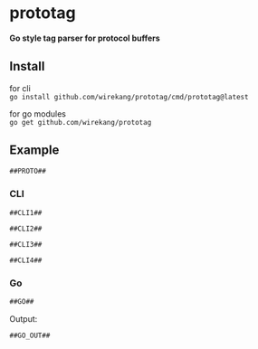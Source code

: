 # prototag
**Go style tag parser for protocol buffers**

## Install

for cli  
```go install github.com/wirekang/prototag/cmd/prototag@latest```

for go modules   
```go get github.com/wirekang/prototag```

## Example

```protobuf
##PROTO##
```

### CLI

```shell
##CLI1##
```

```shell
##CLI2##
```

```shell
##CLI3##
```

```shell
##CLI4##
```

### Go

```go
##GO##
```
Output:
```text
##GO_OUT##
```
